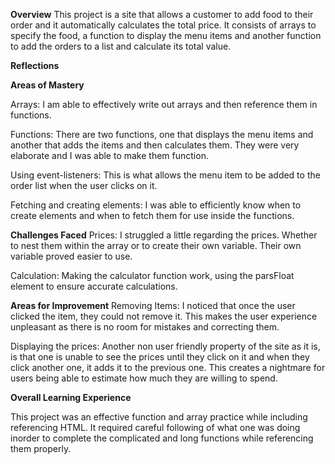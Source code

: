 **Overview**
This project is a site that allows a customer to add food to their order and it automatically calculates the total price. It consists of arrays to specify the food, a function to display the menu items and another function to add the orders to a list and calculate its total value.

**Reflections**

**Areas of Mastery**

Arrays: I am able to effectively write out arrays and then reference them in functions.

Functions: There are two functions, one that displays the menu items and another that adds the items and then calculates them. They were very elaborate and I was able to make them function.

Using event-listeners: This is what allows the menu item to be added to the order list when the user clicks on it.

Fetching and creating elements: I was able to efficiently know when to create elements and when to fetch them for use inside the functions.

**Challenges Faced**
Prices: I struggled a little regarding the prices. Whether to nest them within the array or to create their own variable. Their own variable proved easier to use.

Calculation: Making the calculator function work, using the parsFloat element to ensure accurate calculations.

**Areas for Improvement**
Removing Items: I noticed that once the user clicked the item, they could not remove it. This makes the user experience unpleasant as there is no room for mistakes and correcting them.

Displaying the prices: Another non user friendly property of the site as it is, is that one is unable to see the prices until they click on it and when they click another one, it adds it to the previous one. This creates a nightmare for users being able to estimate how much they are willing to spend.

**Overall Learning Experience**

This project was an effective function and array practice while including referencing HTML. It required careful following of what one was doing inorder to complete the complicated and long functions while referencing them properly.
